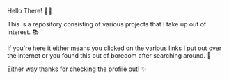 Hello There! 🙋‍♂️

This is a repository consisting of various projects that I take up out of interest. 📚

If you're here it either means you clicked on the various links I put out over the internet or you found this out of boredom after searching around. 👀

Either way thanks for checking the profile out! ✨

<!---
Lichenstat/Lichenstat is a ✨ special ✨ repository because its `README.md` (this file) appears on your GitHub profile.
You can click the Preview link to take a look at your changes.
--->
